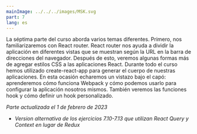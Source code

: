 ```yaml
---
mainImage: ../../../images/MSK.svg
part: 7
lang: es
---
```


<div class="intro">

La séptima parte del curso aborda varios temas diferentes. Primero, nos familiarizaremos con React router. React router nos ayuda a dividir la aplicación en diferentes vistas que se muestran según la URL en la barra de direcciones del navegador. Después de esto, veremos algunas formas más de agregar estilos CSS a las aplicaciones React. Durante todo el curso hemos utilizado create-react-app para generar el cuerpo de nuestras aplicaciones. En esta ocasión echaremos un vistazo bajo el capó: aprenderemos cómo funciona Webpack y cómo podemos usarlo para configurar la aplicación nosotros mismos. También veremos las funciones hook y cómo definir un hook personalizado.

<i>Parte actualizada el 1 de febrero de 2023</i>
- <i>Version alternativa de los ejercicios 7.10-7.13 que utilizan React Query y Context en lugar de Redux</i>

</div>
